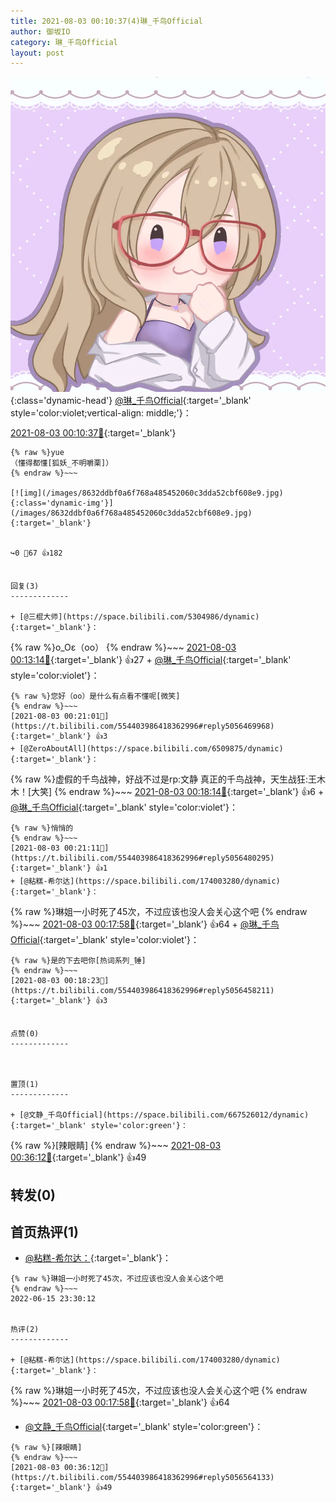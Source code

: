 ```yaml
---
title: 2021-08-03 00:10:37(4)琳_千鸟Official
author: 御坂IO
category: 琳_千鸟Official
layout: post
---
```


![img](/images/c0a88f85ebd0d056f37b114e0748e69556c8b488.jpg){:class='dynamic-head'}
[@琳_千鸟Official](https://space.bilibili.com/1620923329/dynamic){:target='_blank' style='color:violet;vertical-align: middle;'}：

[2021-08-03 00:10:37🔗](https://t.bilibili.com/554403986418362996){:target='_blank'}

~~~
{% raw %}yue
（懂得都懂[狐妖_不明嚼栗]）
{% endraw %}~~~

[![img](/images/8632ddbf0a6f768a485452060c3dda52cbf608e9.jpg){:class='dynamic-img'}](/images/8632ddbf0a6f768a485452060c3dda52cbf608e9.jpg){:target='_blank'}


↪️0 💬67 👍182


回复(3)
-------------

+ [@三棍大师](https://space.bilibili.com/5304986/dynamic){:target='_blank'}：
~~~
{% raw %}o_Oε（oo）
{% endraw %}~~~
[2021-08-03 00:13:14🔗](https://t.bilibili.com/554403986418362996#reply5056418903){:target='_blank'} 👍27
    + [@琳_千鸟Official](https://space.bilibili.com/1620923329/dynamic){:target='_blank' style='color:violet'}：
~~~
{% raw %}您好（oo）是什么有点看不懂呢[微笑]
{% endraw %}~~~
[2021-08-03 00:21:01🔗](https://t.bilibili.com/554403986418362996#reply5056469968){:target='_blank'} 👍3
+ [@ZeroAboutAll](https://space.bilibili.com/6509875/dynamic){:target='_blank'}：
~~~
{% raw %}虚假的千鸟战神，好战不过是rp:文静
真正的千鸟战神，天生战狂:王木木！[大笑]
{% endraw %}~~~
[2021-08-03 00:18:14🔗](https://t.bilibili.com/554403986418362996#reply5056454299){:target='_blank'} 👍6
    + [@琳_千鸟Official](https://space.bilibili.com/1620923329/dynamic){:target='_blank' style='color:violet'}：
~~~
{% raw %}悄悄的
{% endraw %}~~~
[2021-08-03 00:21:11🔗](https://t.bilibili.com/554403986418362996#reply5056480295){:target='_blank'} 👍1
+ [@粘糕-希尔达](https://space.bilibili.com/174003280/dynamic){:target='_blank'}：
~~~
{% raw %}琳姐一小时死了45次，不过应该也没人会关心这个吧
{% endraw %}~~~
[2021-08-03 00:17:58🔗](https://t.bilibili.com/554403986418362996#reply5056457310){:target='_blank'} 👍64
    + [@琳_千鸟Official](https://space.bilibili.com/1620923329/dynamic){:target='_blank' style='color:violet'}：
~~~
{% raw %}是的下去吧你[热词系列_锤]
{% endraw %}~~~
[2021-08-03 00:18:23🔗](https://t.bilibili.com/554403986418362996#reply5056458211){:target='_blank'} 👍3


点赞(0)
-------------



置顶(1)
-------------

+ [@文静_千鸟Official](https://space.bilibili.com/667526012/dynamic){:target='_blank' style='color:green'}：
~~~
{% raw %}[辣眼睛]
{% endraw %}~~~
[2021-08-03 00:36:12🔗](https://t.bilibili.com/554403986418362996#reply5056564133){:target='_blank'} 👍49


转发(0)
-------------



首页热评(1)
-------------

+ [@粘糕-希尔达：](https://space.bilibili.com/174003280/dynamic){:target='_blank'}：
~~~
{% raw %}琳姐一小时死了45次，不过应该也没人会关心这个吧
{% endraw %}~~~
2022-06-15 23:30:12


热评(2)
-------------

+ [@粘糕-希尔达](https://space.bilibili.com/174003280/dynamic){:target='_blank'}：
~~~
{% raw %}琳姐一小时死了45次，不过应该也没人会关心这个吧
{% endraw %}~~~
[2021-08-03 00:17:58🔗](https://t.bilibili.com/554403986418362996#reply5056457310){:target='_blank'} 👍64
+ [@文静_千鸟Official](https://space.bilibili.com/667526012/dynamic){:target='_blank' style='color:green'}：
~~~
{% raw %}[辣眼睛]
{% endraw %}~~~
[2021-08-03 00:36:12🔗](https://t.bilibili.com/554403986418362996#reply5056564133){:target='_blank'} 👍49


